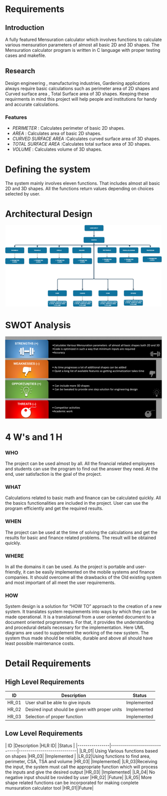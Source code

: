# Requirements

## Introduction
A fully featured Mensuration calculator which involves functions to calculate various mensuration parameters of almost all basic 2D and 3D shapes.
The Mensuration calculator program is written in C language with proper testing cases and makefile.

## Research
Design engineering , manufacturing industries, Gardening applications always require basic calculations such as perimeter area of 2D shapes and Curved surface area , Total Surface area of 3D shapes. Keeping these requirments in mind this project will help people and institutions for handy and accurate calculations. 

### Features

 - *PERIMETER* : Calculates perimeter of basic 2D shapes.
 - *AREA* : Calculates area of basic 2D shapes.
 - *CURVED SURFACE AREA* :Calculates curved surface area of 3D shapes.
 - *TOTAL SURFACE AREA* :Calculates total surface area of 3D shapes.
 - *VOLUME* : Calculates volume of 3D shapes.
 
# Defining the system

The system mainly involves eleven functions. That includes almost all basic 2D and 3D shapes. All the functions return values depending on choices selected by user. 
# Architectural Design
![Description](https://github.com/260007/mini-project/blob/main/1_Rquirements/Architectural_diagram.png)

# SWOT Analysis
![Description](https://github.com/260007/mini-project/blob/main/1_Rquirements/SWOT_ANALYSIS.png)

# 4 W's and 1 H
### WHO 
 The project can be used almost by all. All the financial related employees and students can use the program to find out the answer they need. At the end,  user satisfaction is the goal  of the project.
### WHAT
Calculations related to basic math and finance can be calculated quickly. All the basics functionalities are included in the project. User can use the program efficiently and get the required results.

### WHEN
The project can be used at the time of solving the calculations 
and get the results for basic and finance related problems. The result will be obtained quickly.

### WHERE
In all the domains it can be used. As the project is portable and user-friendly, it can be easily implemented on the mobile systems and finance companies. It should overcome all the drawbacks of the Old existing system and most important of all meet the user requirements.

### HOW
System design is a solution for “HOW TO” approach to the creation of a new system. It translates system requirements into ways by which they can be made operational. It is a translational from a user oriented document to a document oriented programmers. For that, it provides the understanding and procedural details necessary for the implementation. Here UML diagrams are used to supplement the working of the new system. The system thus made should be reliable, durable and above all should have least possible maintenance costs.

# Detail Requirements

## High Level Requirements

|      ID          |Description                          |Status                         |
|----------------|-------------------------------|-----------------------------|
|HR_01|User shall be able to give inputs       |Implemented            |
|HR_02|Desired input should be given with proper units            |Implemented|
|HR_03| Selection of proper function          |Implemented|

## Low Level Requirements

|      ID          |Description                       |HLR ID|   |Status                         |
|----------------|-------------------------------|-----------------------------|
|LR_01| Using Various functions based on shapes    |HR_03|    |Implemented            |
|LR_02|Using functions to find area, perimeter, CSA, TSA and volume       |HR_03|    |Implemented|
|LR_03|Receiving the input, the system must call the appropriate function which will process the inputs and give the desired output |HR_03| |Implemented|
|LR_04| No negative input should be rovided by user |HR_02| |Future|
|LR_05| More shape related functions can be incorporated for making conplete munsuration calculator tool |HR_01||Future|

